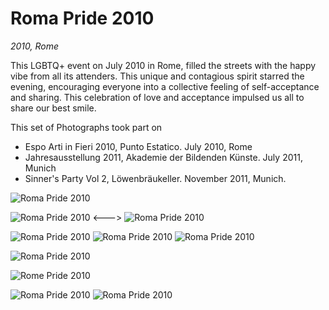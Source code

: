 # Roma Pride 2010

_2010, Rome_

This LGBTQ+ event on July 2010 in Rome, filled the streets with the happy vibe from all its attenders. This unique and contagious spirit starred the evening, encouraging everyone into a collective feeling of self-acceptance and sharing. This celebration of love and acceptance impulsed us all to share our best smile.

This set of Photographs took part on

- Espo Arti in Fieri 2010, Punto Estatico. July 2010, Rome
- Jahresausstellung 2011, Akademie der Bildenden Künste. July 2011, Munich
- Sinner's Party Vol 2, Löwenbräukeller. November 2011, Munich.

![Roma Pride 2010](/images/rome-pride_01.jpg)

![Roma Pride 2010](/images/rome-pride_08.jpg)
<---> <!-- magic separator, between columns -->
![Roma Pride 2010](/images/rome-pride_10.jpg)

![Roma Pride 2010](/images/rome-pride_02.jpg)
![Roma Pride 2010](/images/rome-pride_03.jpg)
![Roma Pride 2010](/images/rome-pride_04.jpg)

![Roma Pride 2010](/images/rome-pride_07.jpg)

![Rome Pride 2010](/images/rome-pride_09.jpg)

![Roma Pride 2010](/images/rome-pride_05.jpg)
![Roma Pride 2010](/images/rome-pride_06.jpg)
